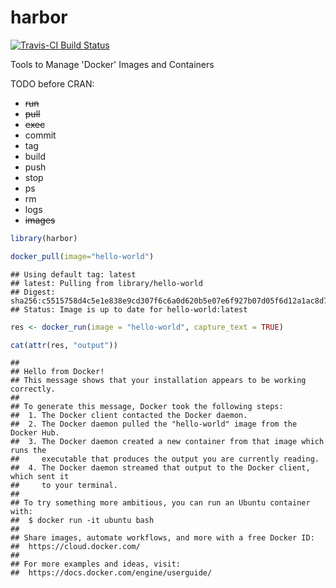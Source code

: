harbor
================

[![Travis-CI Build Status](https://travis-ci.org/hrbrmstr/harbor.svg?branch=master)](https://travis-ci.org/hrbrmstr/harbor)

Tools to Manage 'Docker' Images and Containers

TODO before CRAN:

-   <strike>run</strike>
-   <strike>pull</strike>
-   <strike>exec</strike>
-   commit
-   tag
-   build
-   push
-   stop
-   ps
-   rm
-   logs
-   <strike>images</strike>

``` r
library(harbor)

docker_pull(image="hello-world")
```

    ## Using default tag: latest
    ## latest: Pulling from library/hello-world
    ## Digest: sha256:c5515758d4c5e1e838e9cd307f6c6a0d620b5e07e6f927b07d05f6d12a1ac8d7
    ## Status: Image is up to date for hello-world:latest

``` r
res <- docker_run(image = "hello-world", capture_text = TRUE)

cat(attr(res, "output"))
```

    ## 
    ## Hello from Docker!
    ## This message shows that your installation appears to be working correctly.
    ## 
    ## To generate this message, Docker took the following steps:
    ##  1. The Docker client contacted the Docker daemon.
    ##  2. The Docker daemon pulled the "hello-world" image from the Docker Hub.
    ##  3. The Docker daemon created a new container from that image which runs the
    ##     executable that produces the output you are currently reading.
    ##  4. The Docker daemon streamed that output to the Docker client, which sent it
    ##     to your terminal.
    ## 
    ## To try something more ambitious, you can run an Ubuntu container with:
    ##  $ docker run -it ubuntu bash
    ## 
    ## Share images, automate workflows, and more with a free Docker ID:
    ##  https://cloud.docker.com/
    ## 
    ## For more examples and ideas, visit:
    ##  https://docs.docker.com/engine/userguide/

